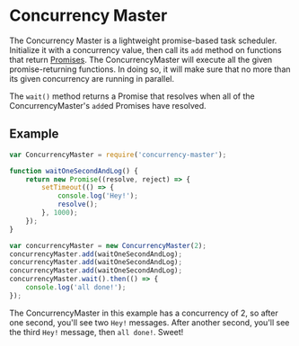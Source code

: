 # Concurrency Master

The Concurrency Master is a lightweight promise-based task scheduler. Initialize it with a concurrency value, then call its `add` method on functions that return [Promises](https://www.promisejs.org/). The ConcurrencyMaster will execute all the given promise-returning functions. In doing so, it will make sure that no more than its given concurrency are running in parallel.

The `wait()` method returns a Promise that resolves when all of the ConcurrencyMaster's `add`ed Promises have resolved.

## Example

```javascript
var ConcurrencyMaster = require('concurrency-master');

function waitOneSecondAndLog() {
    return new Promise((resolve, reject) => {
        setTimeout(() => {
            console.log('Hey!');
            resolve();
        }, 1000);
    });    
}

var concurrencyMaster = new ConcurrencyMaster(2);
concurrencyMaster.add(waitOneSecondAndLog);
concurrencyMaster.add(waitOneSecondAndLog);
concurrencyMaster.add(waitOneSecondAndLog);
concurrencyMaster.wait().then(() => {
    console.log('all done!');
});
```

The ConcurrencyMaster in this example has a concurrency of 2, so after one second, you'll see two `Hey!` messages. After another second, you'll see the third `Hey!` message, then `all done!`. Sweet!
